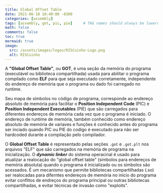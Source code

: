 ```yaml
---
title: Global Offset Table
date: 2021-06-18 18:40:00 -0300
categories: [assembly]
tags: [assembly, got, pic, pie]     # TAG names should always be lowercase
math: false
comments: false
toc: true
mermaid: true
image:
  src: /assets/images/logos/RISCuinho-Logo.png
  alt: RISCuinho
---
```


A **"Global Offset Table"**, ou **GOT**, é uma seção da memória do programa (executável ou biblioteca compartilhada) usada para abilitar o programa compilado como **ELF** para que seja executado corretamente, independente do endereço de memória que o programa ou dado foi carregado no runtime.

Seu mapa de símbolos no código de programa, corresponde ao endereço absoluto de memória para facilitar o **Position Independent Code** (PIC)  e **Position Independent Executables** (PIE) que são carregados para diferentes endereços de memória cada vez que o programa é iniciado. O endereço de runtime de memória, também conhecido como endereço absoluto de memória de variaves e funções é conhecido antes do programa ser inciado quando PIC ou PIE do codigo é executado para não ser hardcoded durante a compilação pelo compilador.

O **Global Offset Table** é representado pelas seções `.got` e `.got.plt` nos arquivos "ELF" que são carregados na memória de programa na inicialização. O ***dynamic linker*** do sistema operacinal é usado para atualizar a realocação do "global offset table"  (simbolos para endereços de memória absoluta) quando o programa é inicializado ou os simbolos são acessados. É um mecanismo que permite bibliotecas compartilhadas (.so) ser realocadas para diferntes endereços de memória no inicio do programa evitar conflitos de endreços do programa principal ou outras bibliotecas compartilhadas, e evitar técnicas de invasão como "exploits".
